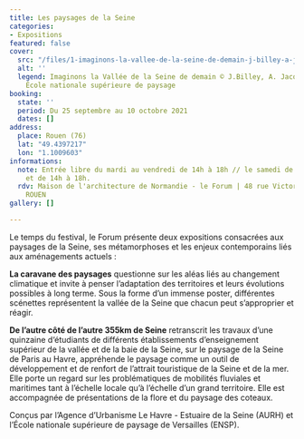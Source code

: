 ```yaml
---
title: Les paysages de la Seine
categories:
- Expositions
featured: false
cover:
  src: "/files/1-imaginons-la-vallee-de-la-seine-de-demain-j-billey-a-jacquin-e-pirot-ecole-nationale-superieure-de-paysage.jpg"
  alt: ''
  legend: Imaginons la Vallée de la Seine de demain © J.Billey, A. Jacquin, E. Pirot,
    École nationale supérieure de paysage
booking:
  state: ''
  period: Du 25 septembre au 10 octobre 2021
  dates: []
address:
  place: Rouen (76)
  lat: "49.4397217"
  lon: "1.1009603"
informations:
  note: Entrée libre du mardi au vendredi de 14h à 18h // le samedi de 10h30 à 12h30
    et de 14h à 18h.
  rdv: Maison de l'architecture de Normandie - le Forum | 48 rue Victor Hugo 76000
    ROUEN
gallery: []

---
```

Le temps du festival, le Forum présente deux expositions consacrées aux paysages de la Seine, ses métamorphoses et les enjeux contemporains liés aux aménagements actuels :

**La caravane des paysages** questionne sur les aléas liés au changement climatique et invite à penser l’adaptation des territoires et leurs évolutions possibles à long terme. Sous la forme d’un immense poster, différentes scénettes représentent la vallée de la Seine que chacun peut s’approprier et réagir.

**De l’autre côté de l’autre 355km de Seine** retranscrit les travaux d’une quinzaine d‘étudiants de différents établissements d’enseignement supérieur de la vallée et de la baie de la Seine, sur le paysage de la Seine de Paris au Havre, appréhende le paysage comme un outil de développement et de renfort de l’attrait touristique de la Seine et de la mer. Elle porte un regard sur les problématiques de mobilités fluviales et maritimes tant à l’échelle locale qu’à l’échelle d’un grand territoire. Elle est accompagnée de présentations de la flore et du paysage des coteaux.

Conçus par l’Agence d’Urbanisme Le Havre - Estuaire de la Seine (AURH) et l’École natio­nale supérieure de paysage de Versailles (ENSP).